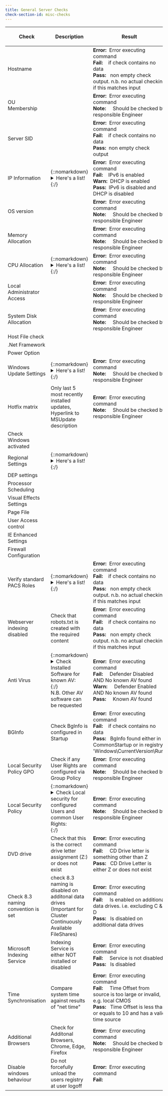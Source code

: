 ```yaml
---
title: General Server Checks
check-section-id: misc-checks
---
```


| Check                              | Description                                                                                                                                                                                                                                                                                                                                                 | Result                                                                                                                                                                                                                                                 | Version<br><sub>(Available since)</sub> | **Fixable** |
| ---------------------------------- | ----------------------------------------------------------------------------------------------------------------------------------------------------------------------------------------------------------------------------------------------------------------------------------------------------------------------------------------------------------- | ------------------------------------------------------------------------------------------------------------------------------------------------------------------------------------------------------------------------------------------------------ | :-------------------------------------: | :---------: |
| Hostname                           |                                                                                                                                                                                                                                                                                                                                                             | **Error:**&nbsp;&nbsp;Error executing command <br> **Fail:**&nbsp;&nbsp;&nbsp;&nbsp;if check contains no data <br> **Pass:**&nbsp;&nbsp; non empty check output. n.b. no actual checking if this matches input                                         |                                         |     No      |
| OU Membership                      |                                                                                                                                                                                                                                                                                                                                                             | **Error:**&nbsp;&nbsp;Error executing command <br> **Note:**&nbsp;&nbsp;&nbsp;&nbsp; Should be checked by responsible Engineer                                                                                                                         |                                         |     No      |
| Server SID                         |                                                                                                                                                                                                                                                                                                                                                             | **Error:**&nbsp;&nbsp;Error executing command <br> **Fail:**&nbsp;&nbsp;&nbsp;&nbsp;if check contains no data <br> **Pass:**&nbsp;&nbsp;non empty check output                                                                                         |                                         |     No      |
| IP Information                     | {::nomarkdown}<details><summary>Here's a list! </summary><ul><li>Item one.</li><li>Item two.</li></ul></details>{:/}                                                                                                                                                                                                                                        | **Error:**&nbsp;&nbsp;Error executing command <br> **Fail:**&nbsp;&nbsp;&nbsp;&nbsp;IPv6 is enabled <br> **Warn:**&nbsp;&nbsp;DHCP is enabled <br> **Pass:**&nbsp;&nbsp;IPv6 is disabled and DHCP is disabled                                          |                                         |     No      |
| OS version                         |                                                                                                                                                                                                                                                                                                                                                             | **Error:**&nbsp;&nbsp;Error executing command <br> **Note:**&nbsp;&nbsp;&nbsp;&nbsp; Should be checked by responsible Engineer                                                                                                                         |                                         |     No      |
| Memory Allocation                  |                                                                                                                                                                                                                                                                                                                                                             | **Error:**&nbsp;&nbsp;Error executing command <br> **Note:**&nbsp;&nbsp;&nbsp;&nbsp; Should be checked by responsible Engineer                                                                                                                         |                                         |     No      |
| CPU Allocation                     | {::nomarkdown}<details><summary>Here's a list! </summary><ul><li>Item one.</li><li>Item two.</li></ul> </details>{:/}                                                                                                                                                                                                                                       | **Error:**&nbsp;&nbsp;Error executing command <br> **Note:**&nbsp;&nbsp;&nbsp;&nbsp; Should be checked by responsible Engineer                                                                                                                         |                                         |     No      |
| Local Administrator Access         |                                                                                                                                                                                                                                                                                                                                                             | **Error:**&nbsp;&nbsp;Error executing command <br> **Note:**&nbsp;&nbsp;&nbsp;&nbsp; Should be checked by responsible Engineer                                                                                                                         |                                         |     No      |
| System Disk Allocation             |                                                                                                                                                                                                                                                                                                                                                             | **Error:**&nbsp;&nbsp;Error executing command <br> **Note:**&nbsp;&nbsp;&nbsp;&nbsp; Should be checked by responsible Engineer                                                                                                                         |                                         |     No      |
| Host File check                    |                                                                                                                                                                                                                                                                                                                                                             |                                                                                                                                                                                                                                                        |                                         |   **Yes**   |
| .Net Framework                     |                                                                                                                                                                                                                                                                                                                                                             |                                                                                                                                                                                                                                                        |                                         |     No      |
| Power Option                       |                                                                                                                                                                                                                                                                                                                                                             |                                                                                                                                                                                                                                                        |                                         |   **Yes**   |
| Windows Update Settings            | {::nomarkdown}<details><summary>Here's a list! </summary> <ul><li>Item one.</li><li>Item two.</li></ul> </details>{:/}                                                                                                                                                                                                                                      | **Error:**&nbsp;&nbsp;Error executing command <br> **Note:**&nbsp;&nbsp;&nbsp;&nbsp; Should be checked by responsible Engineer                                                                                                                         |                                         |     No      |
| Hotfix matrix                      | Only last 5 most recently installed updates, Hyperlink to MSUpdate description                                                                                                                                                                                                                                                                              | **Error:**&nbsp;&nbsp;Error executing command <br> **Note:**&nbsp;&nbsp;&nbsp;&nbsp; Should be checked by responsible Engineer                                                                                                                         |                                         |     No      |
| Check Windows activated            |                                                                                                                                                                                                                                                                                                                                                             |                                                                                                                                                                                                                                                        |                                         |     No      |
| Regional Settings                  | {::nomarkdown}<details><summary>Here's a list! </summary><ul><li>Item one.</li><li>Item two.</li></ul></details> {:/}                                                                                                                                                                                                                                       |                                                                                                                                                                                                                                                        |                                         |   **Yes**   |
| DEP settings                       |                                                                                                                                                                                                                                                                                                                                                             |                                                                                                                                                                                                                                                        |                                         |   **Yes**   |
| Processor Scheduling               |                                                                                                                                                                                                                                                                                                                                                             |                                                                                                                                                                                                                                                        |                                         |   **Yes**   |
| Visual Effects Settings            |                                                                                                                                                                                                                                                                                                                                                             |                                                                                                                                                                                                                                                        |                                         |   **Yes**   |
| Page File                          |                                                                                                                                                                                                                                                                                                                                                             |                                                                                                                                                                                                                                                        |                                         |   **Yes**   |
| User Access control                |                                                                                                                                                                                                                                                                                                                                                             |                                                                                                                                                                                                                                                        |                                         |   **Yes**   |
| IE Enhanced Settings               |                                                                                                                                                                                                                                                                                                                                                             |                                                                                                                                                                                                                                                        |                                         |   **Yes**   |
| Firewall Configuration             |                                                                                                                                                                                                                                                                                                                                                             |                                                                                                                                                                                                                                                        |                                         |   **Yes**   |
| Verify standard PACS Roles         | {::nomarkdown}<details><summary>Here's a list! </summary><ul><li>Item one.</li><li>Item two.</li></ul> </details>{:/}                                                                                                                                                                                                                                       | **Error:**&nbsp;&nbsp;Error executing command <br> **Fail:**&nbsp;&nbsp;&nbsp;&nbsp;if check contains no data <br> **Pass:**&nbsp;&nbsp; non empty check output. n.b. no actual checking if this matches input                                         |                                         |   **Yes**   |
| Webserver indexing disabled        | Check that robots.txt is created with the required content                                                                                                                                                                                                                                                                                                  | **Error:**&nbsp;&nbsp;Error executing command <br> **Fail:**&nbsp;&nbsp;&nbsp;&nbsp;if check contains no data <br> **Pass:**&nbsp;&nbsp; non empty check output. n.b. no actual checking if this matches input                                         |                                         |  **Yes\***  |
| Anti Virus                         | {::nomarkdown}<details><summary>Check Installed Software for known AV: </summary><ul><li>Avast</li><li>ESET</li><li>F-Secure</li><li>Fortinet</li><li>McAfee</li><li>Sophos</li><li>Trend Micro</li><li>Sentinel</li></ul> </details>{:/} <br> N.B. Other AV software can be requested                                                                      | **Error:**&nbsp;&nbsp;Error executing command <br> **Fail:**&nbsp;&nbsp;&nbsp;&nbsp; Defender Disabled AND No known AV found <br> **Warn:**&nbsp;&nbsp;&nbsp;&nbsp; Defender Enabled AND No known AV found <br> **Pass:**&nbsp;&nbsp;&nbsp;&nbsp; Known AV found |                                         |     No      |
| BGInfo                             | Check BgInfo is configured in Startup                                                                                                                                                                                                                                                                                                                       | **Error:**&nbsp;&nbsp;Error executing command <br> **Fail:**&nbsp;&nbsp;&nbsp;&nbsp;if check contains no data <br> **Pass:**&nbsp;&nbsp; BgInfo found either in CommonStartup or in registry 'Windows\CurrentVersion\Run'                              |                                         |     No      |
| Local Security Policy GPO          | Check if any User Rights are configured via Group Policy                                                                                                                                                                                                                                                                                                    | **Error:**&nbsp;&nbsp;Error executing command <br> **Note:**&nbsp;&nbsp;&nbsp;&nbsp; Should be checked by responsible Engineer                                                                                                                         |                  v1.5                   |     No      |
| Local Security Policy              | {::nomarkdown}<details><summary>Check Local security for configured Users and common User Rights: </summary><ul><li>SeBatchLogonRight</li><li>SeServiceLogonRight</li><li>SeInteractiveLogonRight</li><li>SeImpersonatePrivilege</li><li>SeDenyBatchLogonRight</li><li>SeDenyServiceLogonRight</li><li>SeDenyInteractiveLogonRight</li></ul> </details>{:/} | **Error:**&nbsp;&nbsp;Error executing command <br> **Note:**&nbsp;&nbsp;&nbsp;&nbsp; Should be checked by responsible Engineer                                                                                                                         |                  v1.4                   |     No      |
| DVD drive                          | Check that this is the correct drive letter assignment (Z:\) or does not exist                                                                                                                                                                                                                                                                              | **Error:**&nbsp;&nbsp;Error executing command <br> **Fail:**&nbsp;&nbsp;&nbsp;&nbsp; CD Drive letter is something other than Z <br> **Pass:**&nbsp;&nbsp; CD Drive Letter is either Z or does not exist                                                |                  v1.5                   |   **Yes**   |
| Check 8.3 naming convention is set | check 8.3 naming is disabled on additonal data drives (Important for Cluster Continuously Available FileShares)                                                                                                                                                                                                                                             | **Error:**&nbsp;&nbsp;Error executing command <br> **Fail:**&nbsp;&nbsp;&nbsp;&nbsp; Is enabled on additional data drives. i.e. excluding C & D <br> **Pass:**&nbsp;&nbsp; Is disabled on additional data drives                                       |                  v1.5                   |   **Yes**   |
| Microsoft Indexing Service         | Indexing Service is either NOT installed or disabled                                                                                                                                                                                                                                                                                                        | **Error:**&nbsp;&nbsp;Error executing command <br> **Fail:**&nbsp;&nbsp;&nbsp;&nbsp; Service is not disabled <br> **Pass:**&nbsp;&nbsp; Is disabled                                                                                                    |                  v1.5                   |   **Yes**   |
| Time Synchronisation               | Compare system time against results of "net time"                                                                                                                                                                                                                                                                                                           | **Error:**&nbsp;&nbsp;Error executing command <br> **Fail:**&nbsp;&nbsp;&nbsp;&nbsp; Time Offset from source is too large or invalid, e.g. local CMOS <br> **Pass:**&nbsp;&nbsp; Time Offset is less than or equals to 10 and has a valid time source  |                  v1.5                   |     No      |
| Additional Browsers                | Check for Additonal Browsers, Chrome, Edge, Firefox                                                                                                                                                                                                                                                                                                         | **Error:**&nbsp;&nbsp;Error executing command <br> **Note:**&nbsp;&nbsp;&nbsp;&nbsp; Should be checked by responsible Engineer                                                                                                                         |                  v1.5                   |     No      |
| Disable windows behaviour          | Do not forcefully unload the users registry at user logoff                                                                                                                                                                                                                                                                                                  | **Error:**&nbsp;&nbsp;Error executing command <br> **Fail:**&nbsp;&nbsp;&nbsp;&nbsp;                                                                                                                                                                   |                  v1.10                  |     No      |
